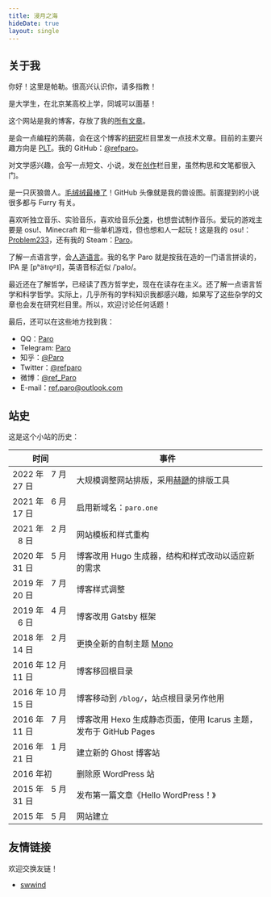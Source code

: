 ```yaml
---
title: 浸月之海
hideDate: true
layout: single
---
```


## 关于我

你好！这里是帕勒。很高兴认识你，请多指教！

是大学生，在北京某高校上学，同城可以面基！

这个网站是我的博客，存放了我的[所有文章](/list/)。

是会一点编程的蒟蒻，会在这个博客的[研究](/research/)栏目里发一点技术文章。目前的主要兴趣方向是 [PLT](https://en.wikipedia.org/wiki/Programming_language_theory)。我的 GitHub：[@refparo](https://github.com/refparo)。

对文学感兴趣，会写一点短文、小说，发在[创作](/creation/)栏目里，虽然构思和文笔都很入门。

是一只灰狼兽人。[毛绒绒](https://en.wikipedia.org/wiki/Furry_fandom)[最棒了](https://www.bilibili.com/video/BV1H34y1U7Hb/)！GitHub 头像就是我的兽设图。前面提到的小说很多都与 Furry 有关。

喜欢听独立音乐、实验音乐，喜欢给音乐[分类](https://rateyourmusic.com/list/TheScientist/rym-ultimate-box-set/)，也想尝试制作音乐。爱玩的游戏主要是 osu!、Minecraft 和一些单机游戏，但也想和人一起玩！这是我的 osu!：[Problem233](https://osu.ppy.sh/users/5931775)，还有我的 Steam：[Paro](https://steamcommunity.com/id/refparo)。

了解一点语言学，会[人造语言](https://en.wikipedia.org/wiki/Constructed_language)。我的名字 Paro 就是按我在造的一门语言拼读的，IPA 是 <ipa>[pʰä˦ɾo̞ᵝ˩]</ipa>，英语音标近似 <ipa>/ˈpalo/</ipa>。

最近还在了解哲学，已经读了西方哲学史，现在在读存在主义。还了解一点语言哲学和科学哲学。实际上，几乎所有的学科知识我都感兴趣，如果写了这些杂学的文章也会发在研究栏目里。所以，欢迎讨论任何话题！

最后，还可以在这些地方找到我：

- QQ：[Paro](https://qm.qq.com/cgi-bin/qm/qr?k=hFVmcaXe8aYvA1rkKg_D0JQode5z-D_C&noverify=0)
- Telegram: [Paro](https://t.me/refparo)
- 知乎：[@Paro](https://zhihu.com/people/paro_ci)
- Twitter：[@refparo](https://twitter.com/refparo)
- 微博：[@ref_Paro](https://weibo.com/refparo)
- E-mail：[ref.paro@outlook.com](mailto:ref.paro@outlook.com)

## 站史

这是这个小站的历史：

| 时间 | 事件 |
|-|-|
| 2022 年 &numsp;7 月 27 日 | 大规模调整网站排版，采用[赫蹏](https://github.com/sivan/heti)的排版工具 |
| 2021 年 &numsp;6 月 17 日 | 启用新域名：`paro.one` |
| 2021 年 &numsp;2 月 &numsp;8 日 | 网站模板和样式重构 |
| 2020 年 &numsp;5 月 31 日 | 博客改用 Hugo 生成器，结构和样式改动以适应新的需求 |
| 2019 年 &numsp;7 月 20 日 | 博客样式调整 |
| 2019 年 &numsp;4 月 &numsp;6 日 | 博客改用 Gatsby 框架 |
| 2018 年 &numsp;2 月 14 日 | 更换全新的自制主题 [Mono](https://github.com/refparo/hexo-theme-mono) |
| 2016 年 12 月 11 日 | 博客移回根目录 |
| 2016 年 10 月 15 日 | 博客移动到 `/blog/`，站点根目录另作他用 |
| 2016 年 &numsp;7 月 11 日 | 博客改用 Hexo 生成静态页面，使用 Icarus 主题，发布于 GitHub Pages |
| 2016 年 &numsp;1 月 21 日 | 建立新的 Ghost 博客站 |
| 2016 年初 | 删除原 WordPress 站 |
| 2015 年 &numsp;5 月 31 日 | 发布第一篇文章《Hello WordPress！》 |
| 2015 年 &numsp;5 月 | 网站建立 |

## 友情链接

欢迎交换友链！

- [swwind](https://swwind.me/)
